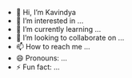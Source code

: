 - 👋 Hi, I’m Kavindya
- 👀 I’m interested in ...
- 🌱 I’m currently learning ...
- 💞️ I’m looking to collaborate on ...
- 📫 How to reach me ...
- 😄 Pronouns: ...
- ⚡ Fun fact: ...

<!---
Muthuwa/Muthuwa is a ✨ special ✨ repository because its `README.md` (this file) appears on your GitHub profile.
You can click the Preview link to take a look at your changes.
--->
